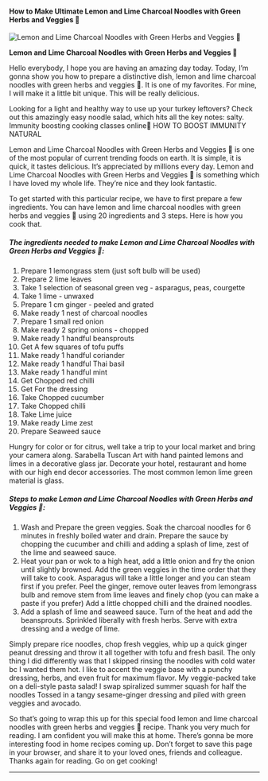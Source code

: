             

#### How to Make Ultimate Lemon and Lime Charcoal Noodles with Green Herbs and Veggies 🌱

![Lemon and Lime Charcoal Noodles with Green Herbs and Veggies 🌱](https://img-global.cpcdn.com/recipes/cd38a1f07e8f1e88/751x532cq70/lemon-and-lime-charcoal-noodles-with-green-herbs-and-veggies-%f0%9f%8c%b1-recipe-main-photo.jpg)

**Lemon and Lime Charcoal Noodles with Green Herbs and Veggies 🌱**

Hello everybody, I hope you are having an amazing day today. Today, I’m gonna show you how to prepare a distinctive dish, lemon and lime charcoal noodles with green herbs and veggies 🌱. It is one of my favorites. For mine, I will make it a little bit unique. This will be really delicious.

Looking for a light and healthy way to use up your turkey leftovers? Check out this amazingly easy noodle salad, which hits all the key notes: salty. Immunity boosting cooking classes online🌱 HOW TO BOOST IMMUNITY NATURAL

Lemon and Lime Charcoal Noodles with Green Herbs and Veggies 🌱 is one of the most popular of current trending foods on earth. It is simple, it is quick, it tastes delicious. It’s appreciated by millions every day. Lemon and Lime Charcoal Noodles with Green Herbs and Veggies 🌱 is something which I have loved my whole life. They’re nice and they look fantastic.

To get started with this particular recipe, we have to first prepare a few ingredients. You can have lemon and lime charcoal noodles with green herbs and veggies 🌱 using 20 ingredients and 3 steps. Here is how you cook that.

##### The ingredients needed to make Lemon and Lime Charcoal Noodles with Green Herbs and Veggies 🌱:

1.  Prepare 1 lemongrass stem (just soft bulb will be used)
2.  Prepare 2 lime leaves
3.  Take 1 selection of seasonal green veg - asparagus, peas, courgette
4.  Take 1 lime - unwaxed
5.  Prepare 1 cm ginger - peeled and grated
6.  Make ready 1 nest of charcoal noodles
7.  Prepare 1 small red onion
8.  Make ready 2 spring onions - chopped
9.  Make ready 1 handful beansprouts
10.  Get A few squares of tofu puffs
11.  Make ready 1 handful coriander
12.  Make ready 1 handful Thai basil
13.  Make ready 1 handful mint
14.  Get Chopped red chilli
15.  Get For the dressing
16.  Take Chopped cucumber
17.  Take Chopped chilli
18.  Take Lime juice
19.  Make ready Lime zest
20.  Prepare Seaweed sauce

Hungry for color or for citrus, well take a trip to your local market and bring your camera along. Sarabella Tuscan Art with hand painted lemons and limes in a decorative glass jar. Decorate your hotel, restaurant and home with our high end decor accessories. The most common lemon lime green material is glass.

##### Steps to make Lemon and Lime Charcoal Noodles with Green Herbs and Veggies 🌱:

1.  Wash and Prepare the green veggies. Soak the charcoal noodles for 6 minutes in freshly boiled water and drain. Prepare the sauce by chopping the cucumber and chilli and adding a splash of lime, zest of the lime and seaweed sauce.
2.  Heat your pan or wok to a high heat, add a little onion and fry the onion until slightly browned. Add the green veggies in the time order that they will take to cook. Asparagus will take a little longer and you can steam first if you prefer. Peel the ginger, remove outer leaves from lemongrass bulb and remove stem from lime leaves and finely chop (you can make a paste if you prefer) Add a little chopped chilli and the drained noodles.
3.  Add a splash of lime and seaweed sauce. Turn of the heat and add the beansprouts. Sprinkled liberally with fresh herbs. Serve with extra dressing and a wedge of lime.

Simply prepare rice noodles, chop fresh veggies, whip up a quick ginger peanut dressing and throw it all together with tofu and fresh basil. The only thing I did differently was that I skipped rinsing the noodles with cold water bc I wanted them hot. I like to accent the veggie base with a punchy dressing, herbs, and even fruit for maximum flavor. My veggie-packed take on a deli-style pasta salad! I swap spiralized summer squash for half the noodles Tossed in a tangy sesame-ginger dressing and piled with green veggies and avocado.

So that’s going to wrap this up for this special food lemon and lime charcoal noodles with green herbs and veggies 🌱 recipe. Thank you very much for reading. I am confident you will make this at home. There’s gonna be more interesting food in home recipes coming up. Don’t forget to save this page in your browser, and share it to your loved ones, friends and colleague. Thanks again for reading. Go on get cooking!

* * *